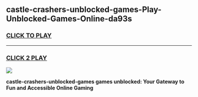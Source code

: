 
## castle-crashers-unblocked-games-Play-Unblocked-Games-Online-da93s
<h3>
<a href="https://premium76.site?title=castle-crashers-unblocked-games&ref=24A">CLICK TO PLAY</a></h3>
<hr>

<h3>
<a href="https://premium76.site?title=castle-crashers-unblocked-games&ref=24A">CLICK 2 PLAY</a>
  
</h3>

<a href="https://premium76.site?title=castle-crashers-unblocked-games&ref=24A"><img src="https://clearcache.store/games.png"></a>


**castle-crashers-unblocked-games games unblocked: Your Gateway to Fun and Accessible Online Gaming**
